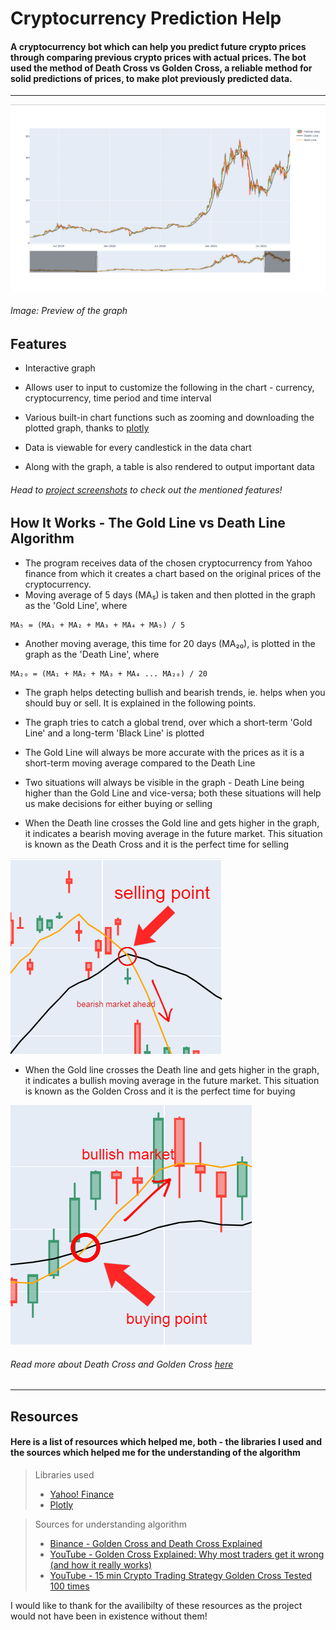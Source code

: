 # Cryptocurrency Prediction Help

#### A cryptocurrency bot which can help you predict future crypto prices through comparing previous crypto prices with actual prices. The bot used the method of Death Cross vs Golden Cross, a reliable method for solid predictions of prices, to make plot previously predicted data.

---
<img src = "/screenshots/graph.png">

###### *Image: Preview of the graph*

## Features

- Interactive graph

- Allows user to input to customize the following in the chart - currency, cryptocurrency, time period and time interval

-  Various built-in chart functions such as zooming and downloading the plotted graph, thanks to [plotly](https://plotly.com/python/getting-started/#:~:text=The%20plotly%20Python%20library%20is,3%2Ddimensional%20use%2Dcases.)

- Data is viewable for every candlestick in the data chart

- Along with the graph, a table is also rendered to output important data

###### *Head to [project screenshots](/screenshots) to check out the mentioned features!*

## How It Works - The Gold Line vs Death Line Algorithm

- The program receives data of the chosen cryptocurrency from Yahoo finance from which it creates a chart based on the original prices of the cryptocurrency. 
- Moving average of 5 days (MA₅) is taken and then plotted in the graph as the 'Gold Line', where 

```
MA₅ = (MA₁ + MA₂ + MA₃ + MA₄ + MA₅) / 5
```
- Another moving average, this time for 20 days (MA₂₀), is plotted in the graph as the 'Death Line', where

```
MA₂₀ = (MA₁ + MA₂ + MA₃ + MA₄ ... MA₂₀) / 20
```

- The graph helps detecting bullish and bearish trends, ie. helps when you should buy or sell. It is explained in the following points.

- The graph tries to catch a global trend, over which a short-term 'Gold Line' and a long-term 'Black Line' is plotted

- The Gold Line will always be more accurate with the prices as it is a short-term moving average compared to the Death Line

- Two situations will always be visible in the graph - Death Line being higher than the Gold Line and vice-versa; both these situations will help us make decisions for either buying or selling

- When the Death line crosses the Gold line and gets higher in the graph, it indicates a bearish moving average in the future market. This situation is known as the Death Cross and it is the perfect time for selling
 
 <img src = /screenshots/charts/selling_point.png>

- When the Gold line crosses the Death line and gets higher in the graph, it indicates a bullish moving average in the future market. This situation is known as the Golden Cross and it is the perfect time for buying

<img src = /screenshots/charts/buying_point.png>

###### *Read more about Death Cross and Golden Cross [here](https://academy.binance.com/en/articles/golden-cross-and-death-cross-explained)*

---

## Resources

#### Here is a list of resources which helped me, both - the libraries I used and the sources which helped me for the understanding of the algorithm

> Libraries used
> - [Yahoo! Finance](https://pypi.org/project/yfinance/)
> - [Plotly](https://plotly.com/python/getting-started/#:~:text=The%20plotly%20Python%20library%20is,3%2Ddimensional%20use%2Dcases.)

> Sources for understanding algorithm
> - [Binance - Golden Cross and Death Cross Explained](https://academy.binance.com/en/articles/golden-cross-and-death-cross-explained)
> - [YouTube - Golden Cross Explained: Why most traders get it wrong (and how it really works)](https://www.youtube.com/watch?v=6mckJdktXkc)
> - [YouTube - 15 min Crypto Trading Strategy Golden Cross Tested 100 times](https://www.youtube.com/watch?v=Iw5sHVlSzaE)

I would like to thank for the availibilty of these resources as the project would not have been in existence without them!
